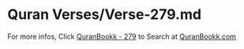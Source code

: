 # Quran Verses/Verse-279.md 

For more infos, Click [QuranBookk - 279](https://www.quranbookk.com/quran/search?q=279) to Search at [QuranBookk.com](http://quranbookk.com/)